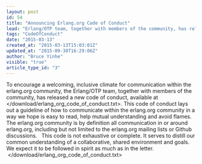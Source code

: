 ```yaml
---
layout: post
id: 54
title: "Announcing Erlang.org Code of Conduct"
lead: "Erlang/OTP team, together with members of the community, has released a new code of conduct, available at /download/erlang_org_code_of_conduct.txt"
tags: "CodeOfConduct"
date: "2015-03-13"
created_at: "2015-03-13T15:03:01Z"
updated_at: "2015-09-30T16:29:06Z"
author: "Bruce Yinhe"
visible: "true"
article_type_id: "3"
---
```

 To encourage a welcoming, inclusive climate for communication within the erlang.org community, the Erlang/OTP team, together with members of the community, has released a new code of conduct, available at </download/erlang_org_code_of_conduct.txt>. This code of conduct lays out a guideline of how to communicate within the erlang.org community in a way we hope is easy to read, help mutual understanding and avoid flames. The erlang.org community is by definition all communication in or around erlang.org, including but not limited to the erlang.org mailing lists or Github discussions.   This code is not exhaustive or complete. It serves to distill our common understanding of a collaborative, shared environment and goals. We expect it to be followed in spirit as much as in the letter.  </download/erlang_org_code_of_conduct.txt>
